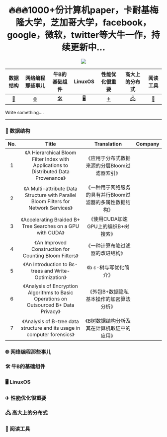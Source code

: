 <div align=center>
  
  # 🔥🔥🔥1000+份计算机paper，卡耐基梅隆大学，芝加哥大学，facebook，google，微软，twitter等大牛一作，持续更新中...
    
</div>
<div align=center>
<img src="https://img12.360buyimg.com/ddimg/jfs/t1/192169/2/12820/11155/60ed0f51E6286134a/535d82747007c63e.png">
</div>
<div align=center>
  
数据结构 | 网络编程那些事儿 | 牛B的基础组件 | LinuxOS | 性能优化很重要 | 高大上的分布式 | 阅读工具
:-------: | :---------------: | :------------: | :-------: |:--------------: | :------------: | :------------:
[🔨](#1)|[🌐](#2)|[🛠](#3)|[🖥](#4)|[✈](#5)|[🖧](#6)|[🧰](#7)

</div>

Write something....


---
<h3 id="1">🔨 数据结构</h3>
  
<div align=center>

No.|Title|Translation|Company
:-------: | :---------------: | :------------: | :-------:
1|《A Hierarchical Bloom Filter Index with Applications to Distributed Data Provenance》|《应用于分布式数据来源的分层Bloom过滤器索引》|
2|《A Multi-attribute Data Structure with Parallel Bloom Filters for Network Services》|《一种用于网络服务的具有并行Bloom过滤器的多属性数据结构》|
3|《Accelerating Braided B+ Tree Searches on a GPU with CUDA》|《使用CUDA加速GPU上的编织B+树搜索》|
4|《An Improved Construction for Counting Bloom Filters》|《一种计算布隆过滤器的改进结构》| 
5|《An Introduction to Bε-trees and Write-Optimization》|《b ε-树与写优化简介》|  
6|《Analysis of Encryption Algorithms to Basic Operations on Outsourced B+ Data Privacy》|《外包B+数据隐私基本操作的加密算法分析》|
7|《Analysis of B-tree data structure and its usage in computer forensics》|《B树数据结构分析及其在计算机取证中的应用》|

</div>

<h3 id="2">🌐 网络编程那些事儿<h3>
  

  
<h3 id="3">🛠 牛B的基础组件<h3>
  


  
<h3 id="4">🖥 LinuxOS<h3>
  


  
<h3 id="5">✈ 性能优化很重要<h3>


  
<h3 id="6">🖧 高大上的分布式<h3>

  
<h3 id="7">🧰 阅读工具
  

